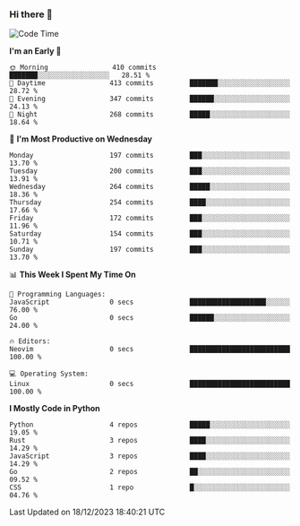 ### Hi there 👋
<!--START_SECTION:waka-->
![Code Time](http://img.shields.io/badge/Code%20Time-206%20hrs%2030%20mins-blue)

**I'm an Early 🐤** 

```text
🌞 Morning                410 commits         ███████░░░░░░░░░░░░░░░░░░   28.51 % 
🌆 Daytime                413 commits         ███████░░░░░░░░░░░░░░░░░░   28.72 % 
🌃 Evening                347 commits         ██████░░░░░░░░░░░░░░░░░░░   24.13 % 
🌙 Night                  268 commits         █████░░░░░░░░░░░░░░░░░░░░   18.64 % 
```
📅 **I'm Most Productive on Wednesday** 

```text
Monday                   197 commits         ███░░░░░░░░░░░░░░░░░░░░░░   13.70 % 
Tuesday                  200 commits         ███░░░░░░░░░░░░░░░░░░░░░░   13.91 % 
Wednesday                264 commits         █████░░░░░░░░░░░░░░░░░░░░   18.36 % 
Thursday                 254 commits         ████░░░░░░░░░░░░░░░░░░░░░   17.66 % 
Friday                   172 commits         ███░░░░░░░░░░░░░░░░░░░░░░   11.96 % 
Saturday                 154 commits         ███░░░░░░░░░░░░░░░░░░░░░░   10.71 % 
Sunday                   197 commits         ███░░░░░░░░░░░░░░░░░░░░░░   13.70 % 
```


📊 **This Week I Spent My Time On** 

```text
💬 Programming Languages: 
JavaScript               0 secs              ███████████████████░░░░░░   76.00 % 
Go                       0 secs              ██████░░░░░░░░░░░░░░░░░░░   24.00 % 

🔥 Editors: 
Neovim                   0 secs              █████████████████████████   100.00 % 

💻 Operating System: 
Linux                    0 secs              █████████████████████████   100.00 % 
```

**I Mostly Code in Python** 

```text
Python                   4 repos             █████░░░░░░░░░░░░░░░░░░░░   19.05 % 
Rust                     3 repos             ████░░░░░░░░░░░░░░░░░░░░░   14.29 % 
JavaScript               3 repos             ████░░░░░░░░░░░░░░░░░░░░░   14.29 % 
Go                       2 repos             ██░░░░░░░░░░░░░░░░░░░░░░░   09.52 % 
CSS                      1 repo              █░░░░░░░░░░░░░░░░░░░░░░░░   04.76 % 
```




 Last Updated on 18/12/2023 18:40:21 UTC
<!--END_SECTION:waka-->

<!--
**YoganshSharma/YoganshSharma** is a ✨ _special_ ✨ repository because its `README.md` (this file) appears on your GitHub profile.

Here are some ideas to get you started:

- 🔭 I’m currently working on ...
- 🌱 I’m currently learning ...
- 👯 I’m looking to collaborate on ...
- 🤔 I’m looking for help with ...
- 💬 Ask me about ...
- 📫 How to reach me: ...
- 😄 Pronouns: ...
- ⚡ Fun fact: ...
-->
